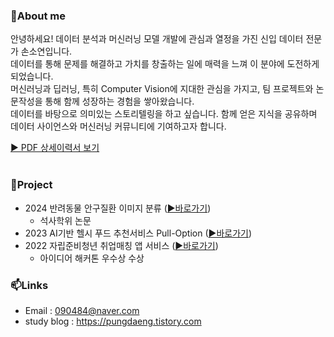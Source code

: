 ### 👋About me

안녕하세요!
데이터 분석과 머신러닝 모델 개발에 관심과 열정을 가진 신입 데이터 전문가 손소연입니다.<br>
데이터를 통해 문제를 해결하고 가치를 창출하는 일에 매력을 느껴 이 분야에 도전하게 되었습니다.<br>
머신러닝과 딥러닝, 특히 Computer Vision에 지대한 관심을 가지고, 팀 프로젝트와 논문작성을 통해 함께 성장하는 경험을 쌓아왔습니다.<br>
데이터를 바탕으로 의미있는 스토리텔링을 하고 싶습니다. 함께 얻은 지식을 공유하며 데이터 사이언스와 머신러닝 커뮤니티에 기여하고자 합니다.<br>

[▶ PDF 상세이력서 보기](https://nbviewer.org/github/eeuuais/eeuuais/blob/main/%ED%8F%AC%ED%8A%B8%ED%8F%B4%EB%A6%AC%EC%98%A4%28%EC%86%90%EC%86%8C%EC%97%B0%29.pdf)<br><br>

### 🌱Project
- 2024 반려동물 안구질환 이미지 분류 ([▶바로가기](https://github.com/eeuuais/project-animaleye-class))
    - 석사학위 논문
- 2023 AI기반 헬시 푸드 추천서비스 Pull-Option ([▶바로가기](https://github.com/eeuuais/project-pulloption-recommendation))
- 2022 자립준비청년 취업매칭 앱 서비스 ([▶바로가기](https://github.com/eeuuais/idea-dongbanjob))
    - 아이디어 해커톤 우수상 수상<br>

### 📫Links
- Email : 090484@naver.com
- study blog : https://pungdaeng.tistory.com
